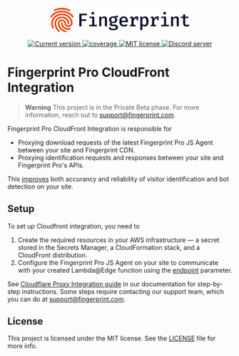 <p align="center">
  <a href="https://fingerprint.com">
    <picture>
     <source media="(prefers-color-scheme: dark)" srcset="assets/logo_light.svg" />
     <source media="(prefers-color-scheme: light)" srcset="assets/logo_dark.svg" />
     <img src="assets/logo_dark.svg" alt="Fingerprint logo" width="312px" />
   </picture>
  </a>
<p align="center">
<a href="https://github.com/fingerprintjs/fingerprint-pro-cloudfront-integration">
  <img src="https://img.shields.io/github/v/release/fingerprintjs/fingerprint-pro-cloudfront-integration" alt="Current version">
</a>
<a href="https://fingerprintjs.github.io/fingerprint-pro-cloudfront-integration">
  <img src="https://fingerprintjs.github.io/fingerprint-pro-cloudfront-integration/badges.svg" alt="coverage">
</a>
<a href="https://opensource.org/licenses/MIT">
  <img src="https://img.shields.io/:license-mit-blue.svg" alt="MIT license">
</a>
<a href="https://discord.gg/39EpE2neBg">
  <img src="https://img.shields.io/discord/852099967190433792?style=logo&label=Discord&logo=Discord&logoColor=white" alt="Discord server">
</a>

# Fingerprint Pro CloudFront Integration

> **Warning**
> This project is in the Private Beta phase. For more information, reach out to [support@fingerprint.com](mailto:support@fingerprint.com).

Fingerprint Pro CloudFront Integration is responsible for

* Proxying download requests of the latest Fingerprint Pro JS Agent between your site and Fingerprint CDN.
* Proxying identification requests and responses between your site and Fingerprint Pro's APIs.

This [improves](https://dev.fingerprint.com/docs/cloudfront-proxy-integration#the-benefits-of-using-the-cloudfront-integration) both accurancy and reliability of visitor identification and bot detection on your site.

## Setup

To set up Cloudfront integration, you need to 

1. Create the required resources in your AWS infrastructure — a secret stored in the Secrets Manager, a CloudFormation stack, and a CloudFront distribution.
2. Configure the Fingerprint Pro JS Agent on your site to communicate with your created Lambda@Edge function using the [endpoint](https://dev.fingerprint.com/docs/js-agent#endpoint) parameter.

See [Cloudflare Proxy Integration guide](https://dev.fingerprint.com/docs/cloudfront-proxy-integration) in our documentation for step-by-step instructions. Some steps require contacting our support team, which you can do at [support@fingerprint.com](mailto:support@fingerprint.com). 

## License

This project is licensed under the MIT license. See the [LICENSE](https://github.com/fingerprintjs/fingerprintjs-pro-cloudflare-worker/blob/main/LICENSE) file for more info.
